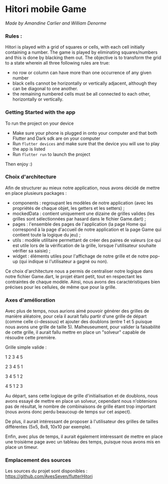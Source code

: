# Hitori mobile Game
*Made by Amandine Carlier and William Denorme*
### Rules :
Hitori is played with a grid of squares or cells, with each cell initially containing a number. The game is played by eliminating squares/numbers and this is done by blacking them out. The objective is to transform the grid to a state wherein all three following rules are true:
- no row or column can have more than one occurrence of any given number
- black cells cannot be horizontally or vertically adjacent, although they can be diagonal to one another.
- the remaining numbered cells must be all connected to each other, horizontally or vertically.

### Getting Started with the app

To run the project on your device
- Make sure your phone is plugged in onto your computer and that both Flutter and Dark sdk are on your computer
- Run `flutter devices` and make sure that the device you will use to play the app is listed
- Run `flutter run` to launch the project

Then enjoy :)

### Choix d'architecture

Afin de structurer au mieux notre application, nous avons décidé de mettre en place plusieurs packages :
- components : regroupant les modèles de notre application (avec les propriétés de chaque objet, les getters et les setters) ;
- mockedData : contient uniquement une dizaine de grilles valides (les grilles sont sélectionnées par hasard dans le fichier Game.dart) ;
- pages : l'ensemble des pages de l'application (la page Home qui correspond à la page d'accueil de notre application et la page Game qui contient toute la logique du jeu) ;
- utils : modèle utilitaire permettant de créer des paires de valeurs (ce qui est utile lors de la vérification de la grille, lorsque l'utilisateur souhaite vérifier sa saisie) ;
- widget : éléments utiles pour l'affichage de notre grille et de notre pop-up (qui indique si l'utilisateur a gagné ou non).

Ce choix d'architecture nous a permis de centraliser notre logique dans notre fichier Game.dart, le projet étant petit, tout en respectant les contraintes de chaque modèle. 
Ainsi, nous avons des caractéristiques bien précises pour les cellules, de même que pour la grille.


### Axes d'amélioration

Avec plus de temps, nous aurions aimé pouvoir générer des grilles de manière aléatoire, pour cela il aurait fallu partir d'une grille de départ (comme celle ci-dessous) et ajouter des doublons (entre 1 et 5 puisque nous avons une grille de taille 5).
Malheuseument, pour valider la faisabilité de cette grille, il aurait fallu mettre en place un "solveur" capable de résoudre cette première. 

Grille simple valide : 

1 2 3 4 5

2 3 4 5 1

3 4 5 1 2

4 5 1 2 3

Au départ, sans cette logique de grille d'initialisation et de doublons, nous avons essayé de mettre en place un solveur, cependant nous n'obtenions pas de résultat, le nombre de combinaisons de grille étant trop important (nous avons donc perdu beaucoup de temps sur cet aspect).

De plus, il aurait intéressant de proposer à l'utilisateur des grilles de tailles différentes (5x5, 8x8, 10x10 par exemple).

Enfin, avec plus de temps, il aurait également intéressant de mettre en place une troisième page avec un tableau des temps, puisque nous avons mis en place un timeur.


### Emplacement des sources

Les sources du projet sont disponibles : https://github.com/AvesSeven/flutterHitori